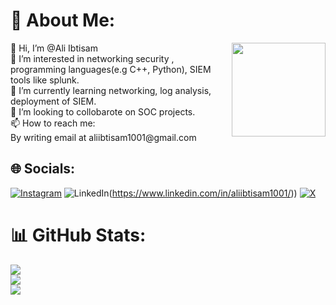 # 💫 About Me:
<img align="right" height="150"  src="https://user-images.githubusercontent.com/74038190/212749447-bfb7e725-6987-49d9-ae85-2015e3e7cc41.gif"  />
👋 Hi, I’m @Ali Ibtisam<br>👀 I’m interested in networking security , programming languages(e.g C++, Python), SIEM tools like splunk.<br>🌱 I’m currently learning networking, log analysis, deployment of SIEM.<br>💞 I’m looking to collobarote on SOC projects.<br>📫 How to reach me:<br>By writing email at aliibtisam1001@gmail.com
<br>

## 🌐 Socials:
[![Instagram](https://img.shields.io/badge/Instagram-%23E4405F.svg?logo=Instagram&logoColor=white)](https://instagram.com/aliibtisamrao) ![LinkedIn](https://img.shields.io/badge/LinkedIn-%230077B5.svg?logo=linkedin&logoColor=white)(https://www.linkedin.com/in/aliibtisam1001/)) [![X](https://img.shields.io/badge/X-black.svg?logo=X&logoColor=white)](https://x.com/@aliibtisam1001) 


# 📊 GitHub Stats:
![](https://github-readme-stats.vercel.app/api?username=aliibtisam1001&theme=dark&hide_border=false&include_all_commits=false&count_private=false)<br/>
![](https://github-readme-streak-stats.herokuapp.com/?user=aliibtisam1001&theme=dark&hide_border=false)<br/>
![](https://github-readme-stats.vercel.app/api/top-langs/?username=aliibtisam1001&theme=dark&hide_border=false&include_all_commits=false&count_private=false&layout=compact)


<!-- Proudly created with GPRM ( https://gprm.itsvg.in ) -->
